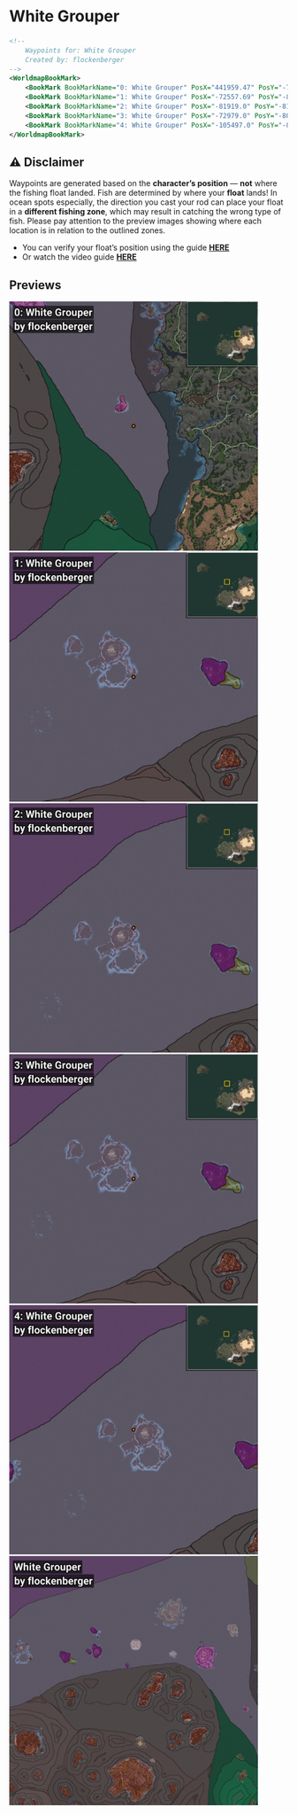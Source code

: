 # White Grouper
```xml
<!--
    Waypoints for: White Grouper
    Created by: flockenberger
-->
<WorldmapBookMark>
    <BookMark BookMarkName="0: White Grouper" PosX="441959.47" PosY="-7795.9746" PosZ="464519.12" />
    <BookMark BookMarkName="1: White Grouper" PosX="-72557.69" PosY="-8056.8154" PosZ="599220.94" />
    <BookMark BookMarkName="2: White Grouper" PosX="-81919.0" PosY="-8193.0" PosZ="633763.0" />
    <BookMark BookMarkName="3: White Grouper" PosX="-72979.0" PosY="-8026.0" PosZ="601692.0" />
    <BookMark BookMarkName="4: White Grouper" PosX="-105497.0" PosY="-8155.0" PosZ="629246.0" />
</WorldmapBookMark>
```

## ⚠️ Disclaimer
Waypoints are generated based on the __**character’s position**__ — __not__ where the fishing float landed.
Fish are determined by where your **float** lands!
In ocean spots especially, the direction you cast your rod can place your float in a **different fishing zone**, which may result in catching the wrong type of fish.
Please pay attention to the preview images showing where each location is in relation to the outlined zones.

- You can verify your float’s position using the guide [**HERE**](https://flockenberger.github.io/bdo-fish-position/)
- Or watch the video guide [**HERE**](https://youtu.be/t-VXcRoNojk)

## Previews
<img src="./White Grouper_0_Preview.webp" width="450"/> <img src="./White Grouper_1_Preview.webp" width="450"/> <img src="./White Grouper_2_Preview.webp" width="450"/> <img src="./White Grouper_3_Preview.webp" width="450"/> <img src="./White Grouper_4_Preview.webp" width="450"/> <img src="./White Grouper_Preview.webp" width="450"/> 